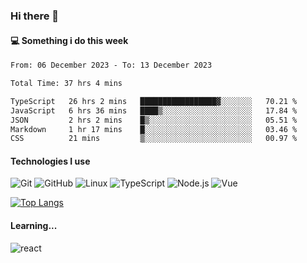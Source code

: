 ### Hi there 👋

#### 💻 Something i do this week

<!--START_SECTION:waka-->

```txt
From: 06 December 2023 - To: 13 December 2023

Total Time: 37 hrs 4 mins

TypeScript   26 hrs 2 mins   █████████████████▓░░░░░░░   70.21 %
JavaScript   6 hrs 36 mins   ████▒░░░░░░░░░░░░░░░░░░░░   17.84 %
JSON         2 hrs 2 mins    █▒░░░░░░░░░░░░░░░░░░░░░░░   05.51 %
Markdown     1 hr 17 mins    █░░░░░░░░░░░░░░░░░░░░░░░░   03.46 %
CSS          21 mins         ▒░░░░░░░░░░░░░░░░░░░░░░░░   00.97 %
```

<!--END_SECTION:waka-->


#### Technologies I use
![Git](https://img.shields.io/badge/-Git-222222?style=flat&logo=git&logoColor=F05032)
![GitHub](https://img.shields.io/badge/-GitHub-181717?style=flat&logo=github)
![Linux](https://img.shields.io/badge/-Linux-222222?style=flat&logo=linux&logoColor=FCC624)
![TypeScript](https://img.shields.io/badge/-TypeScript-000000?style=flat&logo=typescript)
![Node.js](https://img.shields.io/badge/-Node.js-222222?style=flat&logo=node.js&logoColor=339933)
![Vue](https://img.shields.io/badge/-Vue-222222?style=flat&logo=Vue.js&logoColor=4FC08D)

[![Top Langs](https://github-readme-stats.vercel.app/api/top-langs/?username=GodlessLiu&layout=compact)](https://github.com/anuraghazra/github-readme-stats)
#### Learning...
![react](https://img.shields.io/badge/react-18-blue.svg)
